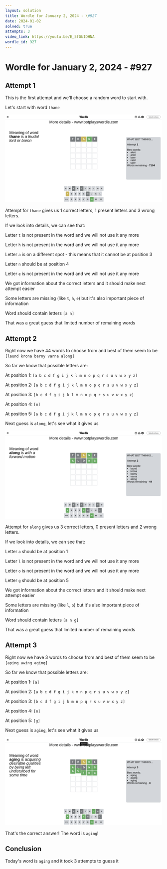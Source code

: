 ```yaml
---
layout: solution
title: Wordle for January 2, 2024 - \#927
date: 2024-01-02
solved: true
attempts: 3
video_link: https://youtu.be/E_5fGbIDHNA
wordle_id: 927
---
```


# Wordle for January 2, 2024 - \#927

## Attempt 1

This is the first attempt and we'll choose a random word to start with.

Let's start with word `thane`

![Attempt 1](2024-01-02/attempt-1.png)

Attempt for `thane` gives us 1 correct letters, 1 present letters and 3 wrong letters.

If we look into details, we can see that:

Letter `t` is not present in the word and we will not use it any more

Letter `h` is not present in the word and we will not use it any more

Letter `a` is on a different spot - this means that it cannot be at position 3

Letter `n` should be at position 4

Letter `e` is not present in the word and we will not use it any more

We got information about the correct letters and it should make next attempt easier

Some letters are missing (like `t`, `h`, `e`) but it's also important piece of information

Word should contain letters `[a n]`

That was a great guess that limited number of remaining words



## Attempt 2

Right now we have 44 words to choose from and best of them seem to be `[laund krona barny varna along]`

So far we know that possible letters are:

At position 1: `[a b c d f g i j k l m n o p q r s u v w x y z]`

At position 2: `[a b c d f g i j k l m n o p q r s u v w x y z]`

At position 3: `[b c d f g i j k l m n o p q r s u v w x y z]`

At position 4: `[n]`

At position 5: `[a b c d f g i j k l m n o p q r s u v w x y z]`

Next guess is `along`, let's see what it gives us

![Attempt 2](2024-01-02/attempt-2.png)

Attempt for `along` gives us 3 correct letters, 0 present letters and 2 wrong letters.

If we look into details, we can see that:

Letter `a` should be at position 1

Letter `l` is not present in the word and we will not use it any more

Letter `o` is not present in the word and we will not use it any more

Letter `g` should be at position 5

We got information about the correct letters and it should make next attempt easier

Some letters are missing (like `l`, `o`) but it's also important piece of information

Word should contain letters `[a n g]`

That was a great guess that limited number of remaining words



## Attempt 3

Right now we have 3 words to choose from and best of them seem to be `[aping awing aging]`

So far we know that possible letters are:

At position 1: `[a]`

At position 2: `[a b c d f g i j k m n p q r s u v w x y z]`

At position 3: `[b c d f g i j k m n p q r s u v w x y z]`

At position 4: `[n]`

At position 5: `[g]`

Next guess is `aging`, let's see what it gives us

![Attempt 3](2024-01-02/attempt-3.png)

That's the correct answer! The word is `aging`!

## Conclusion

Today's word is `aging` and it took 3 attempts to guess it

